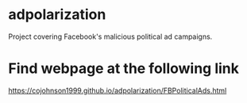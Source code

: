 # adpolarization
Project covering Facebook's malicious political ad campaigns.

# Find webpage at the following link
https://cojohnson1999.github.io/adpolarization/FBPoliticalAds.html
